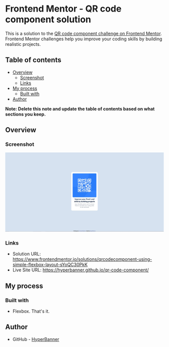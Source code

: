 # Frontend Mentor - QR code component solution

This is a solution to the [QR code component challenge on Frontend Mentor](https://www.frontendmentor.io/challenges/qr-code-component-iux_sIO_H). Frontend Mentor challenges help you improve your coding skills by building realistic projects.

## Table of contents

- [Overview](#overview)
  - [Screenshot](#screenshot)
  - [Links](#links)
- [My process](#my-process)
  - [Built with](#built-with)
- [Author](#author)

**Note: Delete this note and update the table of contents based on what sections you keep.**

## Overview

### Screenshot

![screenshot-of-page](./screenshot.jpg)

### Links

- Solution URL: https://www.frontendmentor.io/solutions/qrcodecomponent-using-simple-flexbox-layout-sYoQC30PkK
- Live Site URL: https://hyperbanner.github.io/qr-code-component/

## My process

### Built with

- Flexbox. That's it.

## Author

- GitHub - [HyperBanner](https://github.com/HyperBanner)
